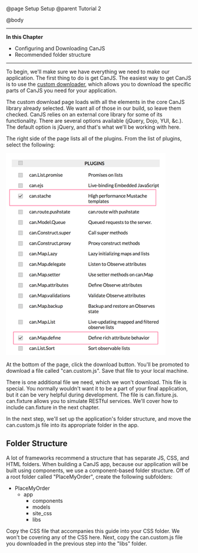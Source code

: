 @page Setup Setup
@parent Tutorial 2

@body

- - -
**In this Chapter**
 - Configuring and Downloading CanJS
 - Recommended folder structure
- - -

To begin, we'll make sure we have everything we need to make our application.
The first thing to do is get CanJS. The easiest way to get CanJS is to use
the [custom downloader](http://canjs.com/download.html), which allows you to
download the specific parts of CanJS you need for your application.

The custom download page loads with all the elements in the core CanJS library
already selected. We want all of those in our build, so leave them checked.
CanJS relies on an external core library for some of its functionality. There
are several options available (jQuery, Dojo, YUI, &c.). The default option is
jQuery, and that's what we'll be working with here.

The right side of the page lists all of the plugins. From the list of plugins,
select the following:

![CanJS plugins to select](images/setup/DownloadOptions.png)

At the bottom of the page, click the download button. You'll be promoted to
download a file called "can.custom.js". Save that file to your local machine.

There is one additional file we need, which we won't download. This file is
special. You normally wouldn't want it to be a part of your final application,
but it can be very helpful during development. The file is can.fixture.js.
can.fixture allows you to simulate RESTful services. We'll cover how to include
can.fixture in the next chapter.

In the next step, we'll set up the application's folder structure, and move the
can.custom.js file into its appropriate folder in the app.

## Folder Structure

A lot of frameworks recommend a structure that has separate JS, CSS, and HTML
folders. When building a CanJS app, because our application will be built using
components, we use a component-based folder structure. Off of a root folder
called "PlaceMyOrder", create the following subfolders:

- PlaceMyOrder
	- app
		- components
		- models
		- site_css
		- libs

Copy the CSS file that accompanies this guide into your CSS folder. We won't be
covering any of the CSS here. Next, copy the can.custom.js file you downloaded
in the previous step into the "libs" folder.
